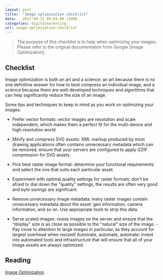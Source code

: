 ```yaml
---
layout: post
title:  "Image optimization checklist"
date:   2017-09-21 09:01:00 +1000
categories: digitalmarketing
url: image-optimization-checklist
---
```


<blockquote class="blockquote">
The purpose of this checklist is to help when optimizing your images. Please refer to the original documentation from Google [Image Optimization].
</blockquote>

## Checklist

Image optimization is both an art and a science: an art because there is no one definitive answer for how to best compress an individual image, and a science because there are well-developed techniques and algorithms that can help significantly reduce the size of an image.

Some tips and techniques to keep in mind as you work on optimizing your images:

- Prefer vector formats: vector images are resolution and scale independent, which makes them a perfect fit for the multi-device and high-resolution world.

- Minify and compress SVG assets: XML markup produced by most drawing applications often contains unnecessary metadata which can be removed; ensure that your servers are configured to apply GZIP compression for SVG assets.

- Pick best raster image format: determine your functional requirements and select the one that suits each particular asset.

- Experiment with optimal quality settings for raster formats: don't be afraid to dial down the "quality" settings, the results are often very good and byte savings are significant.

- Remove unnecessary image metadata: many raster images contain unnecessary metadata about the asset: geo information, camera information, and so on. Use appropriate tools to strip this data.

- Serve scaled images: resize images on the server and ensure that the "display" size is as close as possible to the "natural" size of the image. - Pay close to attention to large images in particular, as they account for largest overhead when resized!
Automate, automate, automate: invest into automated tools and infrastructure that will ensure that all of your image assets are always optimized.

## Reading

[Image Optimization]

[Image Optimization]: https://developers.google.com/web/fundamentals/performance/optimizing-content-efficiency/image-optimization

